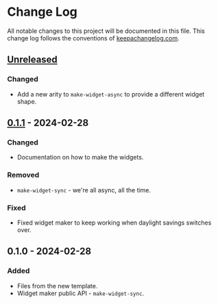 # Change Log
All notable changes to this project will be documented in this file. This change log follows the conventions of [keepachangelog.com](http://keepachangelog.com/).

## [Unreleased]
### Changed
- Add a new arity to `make-widget-async` to provide a different widget shape.

## [0.1.1] - 2024-02-28
### Changed
- Documentation on how to make the widgets.

### Removed
- `make-widget-sync` - we're all async, all the time.

### Fixed
- Fixed widget maker to keep working when daylight savings switches over.

## 0.1.0 - 2024-02-28
### Added
- Files from the new template.
- Widget maker public API - `make-widget-sync`.

[Unreleased]: https://github.com/com.benwiz/geoplaylist/compare/0.1.1...HEAD
[0.1.1]: https://github.com/com.benwiz/geoplaylist/compare/0.1.0...0.1.1
